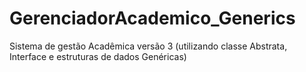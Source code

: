 # GerenciadorAcademico_Generics
Sistema de gestão Acadêmica versão 3 (utilizando classe Abstrata, Interface e estruturas de dados Genéricas)
